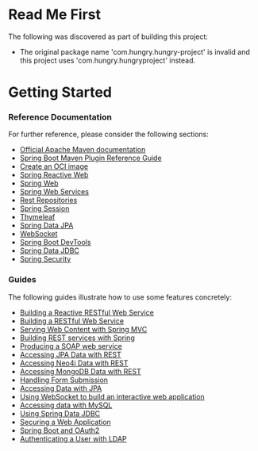 # Read Me First
The following was discovered as part of building this project:

* The original package name 'com.hungry.hungry-project' is invalid and this project uses 'com.hungry.hungryproject' instead.

# Getting Started

### Reference Documentation
For further reference, please consider the following sections:

* [Official Apache Maven documentation](https://maven.apache.org/guides/index.html)
* [Spring Boot Maven Plugin Reference Guide](https://docs.spring.io/spring-boot/docs/2.6.5/maven-plugin/reference/html/)
* [Create an OCI image](https://docs.spring.io/spring-boot/docs/2.6.5/maven-plugin/reference/html/#build-image)
* [Spring Reactive Web](https://docs.spring.io/spring-boot/docs/2.6.5/reference/htmlsingle/#web.reactive)
* [Spring Web](https://docs.spring.io/spring-boot/docs/2.6.5/reference/htmlsingle/#boot-features-developing-web-applications)
* [Spring Web Services](https://docs.spring.io/spring-boot/docs/2.6.5/reference/htmlsingle/#boot-features-webservices)
* [Rest Repositories](https://docs.spring.io/spring-boot/docs/2.6.5/reference/htmlsingle/#howto-use-exposing-spring-data-repositories-rest-endpoint)
* [Spring Session](https://docs.spring.io/spring-session/reference/)
* [Thymeleaf](https://docs.spring.io/spring-boot/docs/2.6.5/reference/htmlsingle/#boot-features-spring-mvc-template-engines)
* [Spring Data JPA](https://docs.spring.io/spring-boot/docs/2.6.5/reference/htmlsingle/#boot-features-jpa-and-spring-data)
* [WebSocket](https://docs.spring.io/spring-boot/docs/2.6.5/reference/htmlsingle/#boot-features-websockets)
* [Spring Boot DevTools](https://docs.spring.io/spring-boot/docs/2.6.5/reference/htmlsingle/#using-boot-devtools)
* [Spring Data JDBC](https://docs.spring.io/spring-boot/docs/2.6.5/reference/htmlsingle/#features.sql.jdbc)
* [Spring Security](https://docs.spring.io/spring-boot/docs/2.6.5/reference/htmlsingle/#boot-features-security)

### Guides
The following guides illustrate how to use some features concretely:

* [Building a Reactive RESTful Web Service](https://spring.io/guides/gs/reactive-rest-service/)
* [Building a RESTful Web Service](https://spring.io/guides/gs/rest-service/)
* [Serving Web Content with Spring MVC](https://spring.io/guides/gs/serving-web-content/)
* [Building REST services with Spring](https://spring.io/guides/tutorials/bookmarks/)
* [Producing a SOAP web service](https://spring.io/guides/gs/producing-web-service/)
* [Accessing JPA Data with REST](https://spring.io/guides/gs/accessing-data-rest/)
* [Accessing Neo4j Data with REST](https://spring.io/guides/gs/accessing-neo4j-data-rest/)
* [Accessing MongoDB Data with REST](https://spring.io/guides/gs/accessing-mongodb-data-rest/)
* [Handling Form Submission](https://spring.io/guides/gs/handling-form-submission/)
* [Accessing Data with JPA](https://spring.io/guides/gs/accessing-data-jpa/)
* [Using WebSocket to build an interactive web application](https://spring.io/guides/gs/messaging-stomp-websocket/)
* [Accessing data with MySQL](https://spring.io/guides/gs/accessing-data-mysql/)
* [Using Spring Data JDBC](https://github.com/spring-projects/spring-data-examples/tree/master/jdbc/basics)
* [Securing a Web Application](https://spring.io/guides/gs/securing-web/)
* [Spring Boot and OAuth2](https://spring.io/guides/tutorials/spring-boot-oauth2/)
* [Authenticating a User with LDAP](https://spring.io/guides/gs/authenticating-ldap/)

